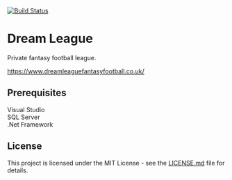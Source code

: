 [![Build Status](https://johnwatson484.visualstudio.com/John%20D%20Watson/_apis/build/status/Dream%20League?branchName=master)](https://johnwatson484.visualstudio.com/John%20D%20Watson/_build/latest?definitionId=6&branchName=master)

# Dream League
Private fantasy football league.

https://www.dreamleaguefantasyfootball.co.uk/

## Prerequisites
Visual Studio  
SQL Server  
.Net Framework

## License
This project is licensed under the MIT License - see the [LICENSE.md](LICENSE.md) file for details.
